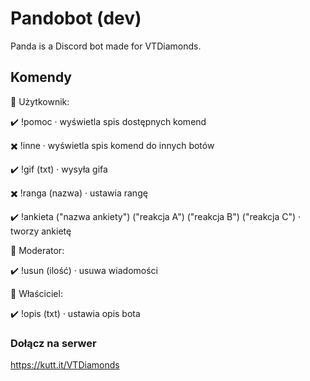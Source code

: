 # Pandobot (dev)
Panda is a Discord bot made for VTDiamonds.

## Komendy

🔷 Użytkownik:

✔️ !pomoc · wyświetla spis dostępnych komend

✖️ !inne · wyświetla spis komend do innych botów

✔️ !gif (txt) · wysyła gifa

✖️ !ranga (nazwa) · ustawia rangę

✔️ !ankieta ("nazwa ankiety") ("reakcja A") ("reakcja B") ("reakcja C") · tworzy ankietę

🔷 Moderator:

✔️ !usun (ilość) · usuwa wiadomości

🔷 Właściciel:

✔️ !opis (txt) · ustawia opis bota

### Dołącz na serwer
https://kutt.it/VTDiamonds
